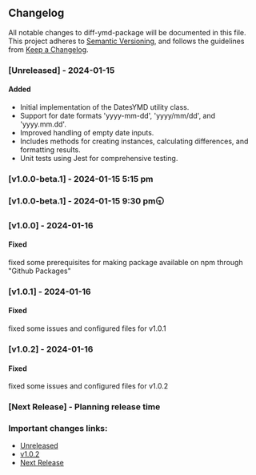## Changelog 

All notable changes to  diff-ymd-package will be documented in this file. This project adheres to [Semantic Versioning](https://semver.org/spec/v2.0.0.html),
and follows the guidelines from [Keep a Changelog](https://keepachangelog.com/).

### [Unreleased] - 2024-01-15

#### Added

- Initial implementation of the DatesYMD utility class.
- Support for date formats 'yyyy-mm-dd', 'yyyy/mm/dd', and 'yyyy.mm.dd'.
- Improved handling of empty date inputs.
- Includes methods for creating instances, calculating differences, and formatting results.
- Unit tests using Jest for comprehensive testing.

### [v1.0.0-beta.1] - 2024-01-15 5:15 pm

### [v1.0.0-beta.1] - 2024-01-15 9:30 pm🕤

### [v1.0.0] - 2024-01-16

#### Fixed
fixed some prerequisites for making package available on npm through "Github Packages" 

### [v1.0.1] - 2024-01-16

#### Fixed
fixed some issues and configured files for v1.0.1

### [v1.0.2] - 2024-01-16

#### Fixed
fixed some issues and configured files for v1.0.2

### [Next Release] - Planning release time

### Important changes links:

- [Unreleased](https://github.com/farhan7reza7/diff-ymd-package/compare/v1.0.2...HEAD)
- [v1.0.2](https://github.com/farhan7reza7/diff-ymd-package/releases/tag/v1.0.2)
- [Next Release](https://github.com/farhan7reza7/diff-ymd-package/milestone/2)
